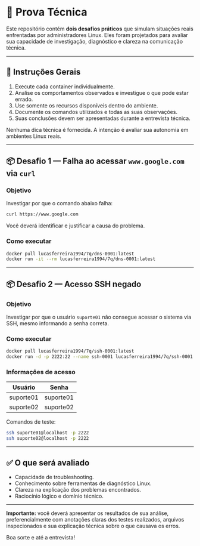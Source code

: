 # 🧪 Prova Técnica

Este repositório contém **dois desafios práticos** que simulam situações reais enfrentadas por administradores Linux. Eles foram projetados para avaliar sua capacidade de investigação, diagnóstico e clareza na comunicação técnica.

---

## 📌 Instruções Gerais

1. Execute cada container individualmente.
2. Analise os comportamentos observados e investigue o que pode estar errado.
3. Use somente os recursos disponíveis dentro do ambiente.
4. Documente os comandos utilizados e todas as suas observações.
5. Suas conclusões devem ser apresentadas durante a entrevista técnica.

Nenhuma dica técnica é fornecida. A intenção é avaliar sua autonomia em ambientes Linux reais.

---

## 📦 Desafio 1 — Falha ao acessar `www.google.com` via `curl`

### Objetivo

Investigar por que o comando abaixo falha:

```bash
curl https://www.google.com
```

Você deverá identificar e justificar a causa do problema.

### Como executar

```bash
docker pull lucasferreira1994/7q/dns-0001:latest
docker run -it --rm lucasferreira1994/7q/dns-0001:latest
```

---

## 📦 Desafio 2 — Acesso SSH negado

### Objetivo

Investigar por que o usuário `suporte01` não consegue acessar o sistema via SSH, mesmo informando a senha correta.

### Como executar

```bash
docker pull lucasferreira1994/7q/ssh-0001:latest
docker run -d -p 2222:22 --name ssh-0001 lucasferreira1994/7q/ssh-0001:latest
```

### Informações de acesso

| Usuário     | Senha      |
|-------------|------------|
| suporte01   | suporte01  |
| suporte02   | suporte02  |

Comandos de teste:

```bash
ssh suporte01@localhost -p 2222
ssh suporte02@localhost -p 2222
```

---

## ✅ O que será avaliado

- Capacidade de troubleshooting.
- Conhecimento sobre ferramentas de diagnóstico Linux.
- Clareza na explicação dos problemas encontrados.
- Raciocínio lógico e domínio técnico.

---

**Importante:** você deverá apresentar os resultados de sua análise, preferencialmente com anotações claras dos testes realizados, arquivos inspecionados e sua explicação técnica sobre o que causava os erros.

Boa sorte e até a entrevista!
